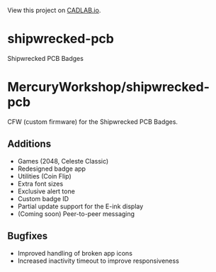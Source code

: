 View this project on [CADLAB.io](https://cadlab.io/project/29385).

# shipwrecked-pcb
Shipwrecked PCB Badges

# MercuryWorkshop/shipwrecked-pcb
CFW (custom firmware) for the Shipwrecked PCB Badges.

## Additions
- Games (2048, Celeste Classic)
- Redesigned badge app
- Utilities (Coin Flip)
- Extra font sizes
- Exclusive alert tone
- Custom badge ID
- Partial update support for the E-ink display
- (Coming soon) Peer-to-peer messaging

## Bugfixes
- Improved handling of broken app icons
- Increased inactivity timeout to improve responsiveness
